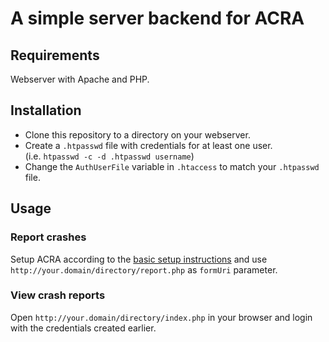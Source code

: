 # A simple server backend for ACRA

## Requirements
Webserver with Apache and PHP.

## Installation
* Clone this repository to a directory on your webserver.
* Create a `.htpasswd` file with credentials for at least one user.  
  (i.e. `htpasswd -c -d .htpasswd username`)
* Change the `AuthUserFile` variable in `.htaccess` to match your `.htpasswd` file.

## Usage

### Report crashes
Setup ACRA according to the [basic setup instructions](https://github.com/ACRA/acra/wiki/BasicSetup) and use `http://your.domain/directory/report.php` as `formUri` parameter.

### View crash reports
Open `http://your.domain/directory/index.php` in your browser and login with the credentials created earlier.
